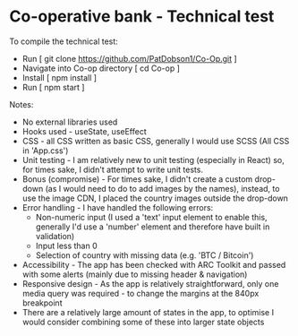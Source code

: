 # Co-operative bank -  Technical test

To compile the technical test:

 - Run [ git clone https://github.com/PatDobson1/Co-Op.git ]
 - Navigate into Co-op directory [ cd Co-op ]
 - Install [ npm install ]
 - Run [ npm start ]

 Notes:

  - No external libraries used
  - Hooks used - useState, useEffect
  - CSS - all CSS written as basic CSS, generally I would use SCSS (All CSS in 'App.css')
  - Unit testing - I am relatively new to unit testing (especially in React) so, for times sake, I didn't attempt to write unit tests.
  - Bonus (compromise) - For times sake, I didn't create a custom drop-down (as I would need to do to add images by the names), instead, to use the image CDN, I placed the country images outside the drop-down
  - Error handling - I have handled the following errors:
    - Non-numeric input (I used a 'text' input element to enable this, generally I'd use a 'number' element and therefore have built in validation)
    - Input less than 0
    - Selection of country with missing data (e.g. 'BTC / Bitcoin')
  - Accessibility -  The app has been checked with ARC Toolkit and passed with some alerts (mainly due to missing header & navigation)
  - Responsive design - As the app is relatively straightforward, only one media query was required - to change the margins at the 840px breakpoint
  - There are a relatively large amount of states in the app, to optimise I would consider combining some of these into larger state objects

